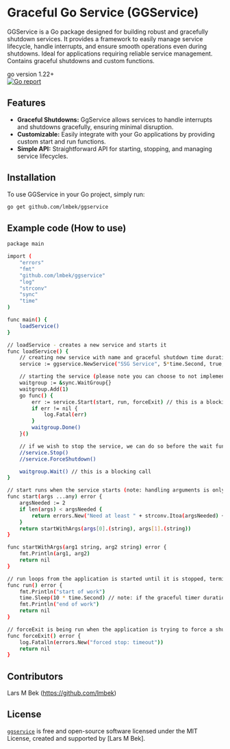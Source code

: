 # Graceful Go Service (GGService)
GGService is a Go package designed for building robust and gracefully shutdown services. It provides a framework to easily manage service lifecycle, handle interrupts, and ensure smooth operations even during shutdowns. Ideal for applications requiring reliable service management. Contains graceful shutdowns and custom functions.

go version 1.22+ <br>
[![Go report][go_report_img]][go_report_url]

## Features

- **Graceful Shutdowns:** GgService allows services to handle interrupts and shutdowns gracefully, ensuring minimal disruption.
- **Customizable:** Easily integrate with your Go applications by providing custom start and run functions.
- **Simple API:** Straightforward API for starting, stopping, and managing service lifecycles.

## Installation

To use GGService in your Go project, simply run:

```bash
go get github.com/lmbek/ggservice
```

## Example code (How to use)

```bash
package main

import (
	"errors"
	"fmt"
	"github.com/lmbek/ggservice"
	"log"
	"strconv"
	"sync"
	"time"
)

func main() {
	loadService()
}

// loadService - creates a new service and starts it
func loadService() {
	// creating new service with name and graceful shutdown time duration
	service := ggservice.NewService("SSG Service", 5*time.Second, true, "starting", "function")

	// starting the service (please note you can choose to not implement any of these by using nil instead)
	waitgroup := &sync.WaitGroup{}
	waitgroup.Add(1)
	go func() {
		err := service.Start(start, run, forceExit) // this is a blocking call
		if err != nil {
			log.Fatal(err)
		}
		waitgroup.Done()
	}()

	// if we wish to stop the service, we can do so before the wait function
	//service.Stop()
	//service.ForceShutdown()

	waitgroup.Wait() // this is a blocking call
}

// start runs when the service starts (note: handling arguments is only needed if arguments are passed along)
func start(args ...any) error {
	argsNeeded := 2
	if len(args) < argsNeeded {
		return errors.New("Need at least " + strconv.Itoa(argsNeeded) + " args when creating new service")
	}
	return startWithArgs(args[0].(string), args[1].(string))
}

func startWithArgs(arg1 string, arg2 string) error {
	fmt.Println(arg1, arg2)
	return nil
}

// run loops from the application is started until it is stopped, terminated or ForceShutdown (please use with time.Sleep in between frames)
func run() error {
	fmt.Println("start of work")
	time.Sleep(10 * time.Second) // note: if the graceful timer duration is below amount of work needed to be done, it will forceExit
	fmt.Println("end of work")
	return nil
}

// forceExit is being run when the application is trying to force a shutdown (non-gracefully)
func forceExit() error {
	log.Fatalln(errors.New("forced stop: timeout"))
	return nil
}

```

## Contributors
Lars M Bek (https://github.com/lmbek)


## License
[`ggservice`][repos_url] is free and open-source software licensed under the MIT License, created and supported by [Lars M Bek]. 


<!-- Go links -->
[repos_url]: https://github.com/lmbek/ggservice
[go_version_img]: go1.22+
[go_dev_url]: https://pkg.go.dev/github.com/lmbek/ggservice
[go_report_img]: https://goreportcard.com/badge/github.com/lmbek/ggservice
[go_report_url]: https://goreportcard.com/report/github.com/lmbek/ggservice
